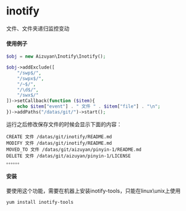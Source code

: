 # inotify
文件、文件夹递归监控变动

#### 使用例子
```php
$obj = new Aizuyan\Inotify\Inotify();

$obj->addExclude([
    "/swp$/",
    "/swpx$/",
    "/~$/",
    "/\d$/",
    "/swx$/"
])->setCallback(function ($item){
    echo $item["event"] . " 文件 " . $item["file"] . "\n";
})->addPaths("/datas/git/")->start();
```
运行之后修改保存文件的时候会显示下面的内容：
```
CREATE 文件 /datas/git/inotify/README.md
MODIFY 文件 /datas/git/inotify/README.md
MOVED_TO 文件 /datas/git/aizuyan/pinyin-1/README.md
DELETE 文件 /datas/git/aizuyan/pinyin-1/LICENSE
。。。。。。
```

#### 安装
要使用这个功能，需要在机器上安装inotify-tools，只能在linux\unix上使用

```sh
yum install inotify-tools
```
